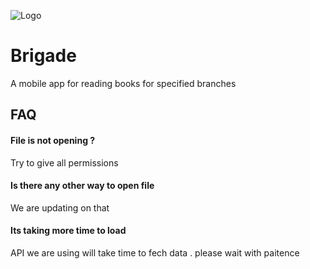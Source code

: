 
![Logo](https://i.ibb.co/86Qqx3L/Br.jpg)


# Brigade

A mobile app for reading books for specified branches


## FAQ

####  File is not opening ?

Try to give all permissions

#### Is there any other way to open file 

We are updating on that

#### Its taking more time to load

API we are using will take time to fech data . please wait with paitence

